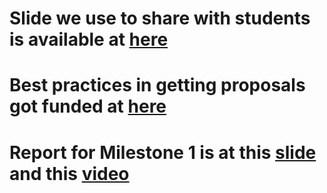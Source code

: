 # Slide we use to share with students is available at [here](https://docs.google.com/presentation/d/16SuqL58XFgg0PrJg3nI4WXvleYcRDHHrps-5r2DPhFU/edit?usp=sharing)
# Best practices in getting proposals got funded at [here](https://docs.google.com/presentation/d/1goTVLk8rGqnwQ7CUedTuSFZkqbRZazqdjRl2ozfIo_A/edit?usp=sharing)
# Report for Milestone 1 is at this [slide](https://docs.google.com/presentation/d/1wlJIDNwCph3Gh6z83oR3ujYI6q4KvTUBt2uusFheCrw/edit?usp=sharing) and this [video](https://youtu.be/Q25Kl8f_iJQ)
   
